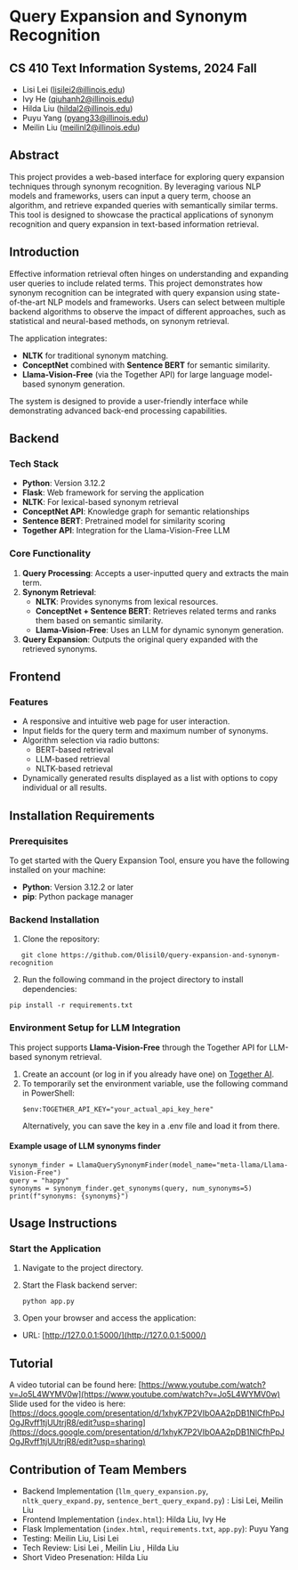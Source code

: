 # Query Expansion and Synonym Recognition

## CS 410 Text Information Systems, 2024 Fall

- Lisi Lei (lisilei2@illinois.edu)
- Ivy He (qiuhanh2@illinois.edu)
- Hilda Liu (hildal2@illinois.edu)
- Puyu Yang (pyang33@illinois.edu)
- Meilin Liu (meilinl2@illinois.edu)

## Abstract

This project provides a web-based interface for exploring query expansion techniques through synonym recognition. By leveraging various NLP models and frameworks, users can input a query term, choose an algorithm, and retrieve expanded queries with semantically similar terms. This tool is designed to showcase the practical applications of synonym recognition and query expansion in text-based information retrieval.

## Introduction

Effective information retrieval often hinges on understanding and expanding user queries to include related terms. This project demonstrates how synonym recognition can be integrated with query expansion using state-of-the-art NLP models and frameworks. Users can select between multiple backend algorithms to observe the impact of different approaches, such as statistical and neural-based methods, on synonym retrieval.

The application integrates:

- **NLTK** for traditional synonym matching.
- **ConceptNet** combined with **Sentence BERT** for semantic similarity.
- **Llama-Vision-Free** (via the Together API) for large language model-based synonym generation.

The system is designed to provide a user-friendly interface while demonstrating advanced back-end processing capabilities.

## Backend

### Tech Stack
- **Python**: Version 3.12.2
- **Flask**: Web framework for serving the application
- **NLTK**: For lexical-based synonym retrieval
- **ConceptNet API**: Knowledge graph for semantic relationships
- **Sentence BERT**: Pretrained model for similarity scoring
- **Together API**: Integration for the Llama-Vision-Free LLM

### Core Functionality
1. **Query Processing**: Accepts a user-inputted query and extracts the main term.
2. **Synonym Retrieval**:
   - **NLTK**: Provides synonyms from lexical resources.
   - **ConceptNet + Sentence BERT**: Retrieves related terms and ranks them based on semantic similarity.
   - **Llama-Vision-Free**: Uses an LLM for dynamic synonym generation.
3. **Query Expansion**: Outputs the original query expanded with the retrieved synonyms.

## Frontend

### Features
- A responsive and intuitive web page for user interaction.
- Input fields for the query term and maximum number of synonyms.
- Algorithm selection via radio buttons:
  - BERT-based retrieval
  - LLM-based retrieval
  - NLTK-based retrieval
- Dynamically generated results displayed as a list with options to copy individual or all results.

## Installation Requirements

### Prerequisites
To get started with the Query Expansion Tool, ensure you have the following installed on your machine:

- **Python**: Version 3.12.2 or later
- **pip**: Python package manager

### Backend Installation
1. Clone the repository:
```
   git clone https://github.com/0lisil0/query-expansion-and-synonym-recognition
```
2. Run the following command in the project directory to install dependencies:
```
pip install -r requirements.txt
```

### Environment Setup for LLM Integration
This project supports **Llama-Vision-Free** through the Together API for LLM-based synonym retrieval.

1. Create an account (or log in if you already have one) on [Together AI](https://www.together.ai/).
2. To temporarily set the environment variable, use the following command in PowerShell:
    ```
    $env:TOGETHER_API_KEY="your_actual_api_key_here"
    ```
    Alternatively, you can save the key in a .env file and load it from there.
#### Example usage of LLM synonyms finder
    synonym_finder = LlamaQuerySynonymFinder(model_name="meta-llama/Llama-Vision-Free")
    query = "happy"
    synonyms = synonym_finder.get_synonyms(query, num_synonyms=5)
    print(f"synonyms: {synonyms}")

## Usage Instructions
### Start the Application
1. Navigate to the project directory.

2. Start the Flask backend server:
    ```
    python app.py
    ```
3. Open your browser and access the application:
- URL: [http://127.0.0.1:5000/](http://127.0.0.1:5000/)


## Tutorial

A video tutorial can be found here: [https://www.youtube.com/watch?v=Jo5L4WYMV0w](https://www.youtube.com/watch?v=Jo5L4WYMV0w)
Slide used for the video is here: [https://docs.google.com/presentation/d/1xhyK7P2VIbOAA2pDB1NlCfhPpJOgJRvff1tjUUtrjR8/edit?usp=sharing](https://docs.google.com/presentation/d/1xhyK7P2VIbOAA2pDB1NlCfhPpJOgJRvff1tjUUtrjR8/edit?usp=sharing)

## Contribution of Team Members
- Backend Implementation (`llm_query_expansion.py`, `nltk_query_expand.py`, `sentence_bert_query_expand.py`) : Lisi Lei, Meilin Liu 
- Frontend Implementation (`index.html`): Hilda Liu, Ivy He
- Flask Implementation (`index.html`, `requirements.txt`, `app.py`): Puyu Yang 
- Testing: Meilin Liu, Lisi Lei
- Tech Review: Lisi Lei , Meilin Liu , Hilda Liu 
- Short Video Presenation: Hilda Liu